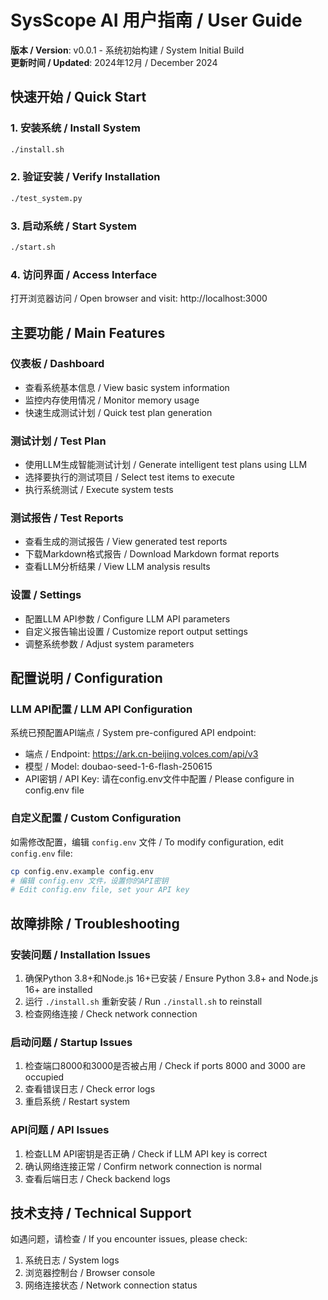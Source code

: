 # SysScope AI 用户指南 / User Guide

**版本 / Version**: v0.0.1 - 系统初始构建 / System Initial Build  
**更新时间 / Updated**: 2024年12月 / December 2024

## 快速开始 / Quick Start

### 1. 安装系统 / Install System
```bash
./install.sh
```

### 2. 验证安装 / Verify Installation
```bash
./test_system.py
```

### 3. 启动系统 / Start System
```bash
./start.sh
```

### 4. 访问界面 / Access Interface
打开浏览器访问 / Open browser and visit: http://localhost:3000

## 主要功能 / Main Features

### 仪表板 / Dashboard
- 查看系统基本信息 / View basic system information
- 监控内存使用情况 / Monitor memory usage
- 快速生成测试计划 / Quick test plan generation

### 测试计划 / Test Plan
- 使用LLM生成智能测试计划 / Generate intelligent test plans using LLM
- 选择要执行的测试项目 / Select test items to execute
- 执行系统测试 / Execute system tests

### 测试报告 / Test Reports
- 查看生成的测试报告 / View generated test reports
- 下载Markdown格式报告 / Download Markdown format reports
- 查看LLM分析结果 / View LLM analysis results

### 设置 / Settings
- 配置LLM API参数 / Configure LLM API parameters
- 自定义报告输出设置 / Customize report output settings
- 调整系统参数 / Adjust system parameters

## 配置说明 / Configuration

### LLM API配置 / LLM API Configuration
系统已预配置API端点 / System pre-configured API endpoint:
- 端点 / Endpoint: https://ark.cn-beijing.volces.com/api/v3
- 模型 / Model: doubao-seed-1-6-flash-250615
- API密钥 / API Key: 请在config.env文件中配置 / Please configure in config.env file

### 自定义配置 / Custom Configuration
如需修改配置，编辑 `config.env` 文件 / To modify configuration, edit `config.env` file:
```bash
cp config.env.example config.env
# 编辑 config.env 文件，设置你的API密钥
# Edit config.env file, set your API key
```

## 故障排除 / Troubleshooting

### 安装问题 / Installation Issues
1. 确保Python 3.8+和Node.js 16+已安装 / Ensure Python 3.8+ and Node.js 16+ are installed
2. 运行 `./install.sh` 重新安装 / Run `./install.sh` to reinstall
3. 检查网络连接 / Check network connection

### 启动问题 / Startup Issues
1. 检查端口8000和3000是否被占用 / Check if ports 8000 and 3000 are occupied
2. 查看错误日志 / Check error logs
3. 重启系统 / Restart system

### API问题 / API Issues
1. 检查LLM API密钥是否正确 / Check if LLM API key is correct
2. 确认网络连接正常 / Confirm network connection is normal
3. 查看后端日志 / Check backend logs

## 技术支持 / Technical Support

如遇问题，请检查 / If you encounter issues, please check:
1. 系统日志 / System logs
2. 浏览器控制台 / Browser console
3. 网络连接状态 / Network connection status 